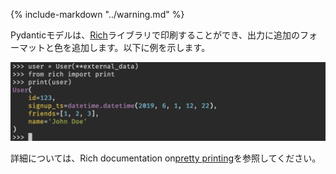 {% include-markdown "../warning.md" %}

<!-- Pydantic models may be printed with the [Rich](https://github.com/willmcgugan/rich) library which will add additional formatting and color to the output. Here's an example: -->
Pydanticモデルは、[Rich](https://github.com/willmcgugan/rich)ライブラリで印刷することができ、出力に追加のフォーマットと色を追加します。以下に例を示します。

![Printing Pydantic models with Rich](../img/rich_pydantic.png)

<!-- See the Rich documentation on [pretty printing](https://rich.readthedocs.io/en/latest/pretty.html) for more information. -->
詳細については、Rich documentation on[pretty printing](https://rich.readthedocs.io/en/latest/pretty.html)を参照してください。
